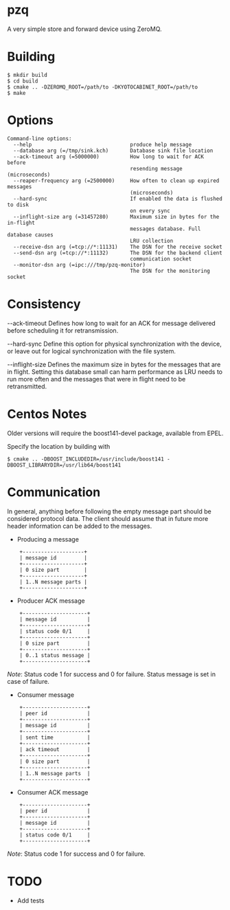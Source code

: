 pzq
===

A very simple store and forward device using ZeroMQ.

Building
========

    $ mkdir build
    $ cd build
    $ cmake .. -DZEROMQ_ROOT=/path/to -DKYOTOCABINET_ROOT=/path/to
    $ make

Options
=======

    Command-line options:
      --help                                produce help message
      --database arg (=/tmp/sink.kch)       Database sink file location
      --ack-timeout arg (=5000000)          How long to wait for ACK before 
                                            resending message (microseconds)
      --reaper-frequency arg (=2500000)     How often to clean up expired messages 
                                            (microseconds)
      --hard-sync                           If enabled the data is flushed to disk 
                                            on every sync
      --inflight-size arg (=31457280)       Maximum size in bytes for the in-flight
                                            messages database. Full database causes
                                            LRU collection
      --receive-dsn arg (=tcp://*:11131)    The DSN for the receive socket
      --send-dsn arg (=tcp://*:11132)       The DSN for the backend client 
                                            communication socket
      --monitor-dsn arg (=ipc:///tmp/pzq-monitor)
                                            The DSN for the monitoring socket


Consistency
===========

--ack-timeout
Defines how long to wait for an ACK for message delivered before scheduling
it for retransmission.

--hard-sync
Define this option for physical synchronization with the device, or leave out
for logical synchronization with the file system.

--inflight-size
Defines the maximum size in bytes for the messages that are in flight. Setting
this database small can harm performance as LRU needs to run more often and 
the messages that were in flight need to be retransmitted.

Centos Notes
======

Older versions will require the boost141-devel package, available from EPEL. 

Specify the location by building with 

    $ cmake .. -DBOOST_INCLUDEDIR=/usr/include/boost141 -DBOOST_LIBRARYDIR=/usr/lib64/boost141

Communication
=============

In general, anything before following the empty message
part should be considered protocol data. The client 
should assume that in future more header information can
be added to the messages.

- Producing a message

```
	+--------------------+
	| message id         |
	+--------------------+
	| 0 size part        |
	+--------------------+
	| 1..N message parts |
	+--------------------+
```

- Producer ACK message

```
	+---------------------+
	| message id          |
	+---------------------+
	| status code 0/1     |
	+---------------------+
	| 0 size part         |
	+---------------------+
	| 0..1 status message |
	+---------------------+
```

*Note*: Status code 1 for success and 0 for failure. 
        Status message is set in case of failure.

- Consumer message

```
	+---------------------+
	| peer id             |
	+---------------------+
	| message id          |
	+---------------------+
	| sent time           |
	+---------------------+
	| ack timeout         |
	+---------------------+
	| 0 size part         |
	+---------------------+
	| 1..N message parts  |
	+---------------------+
```
    
- Consumer ACK message

```
	+---------------------+
	| peer id             |
	+---------------------+
	| message id          |
	+---------------------+
	| status code 0/1     |
	+---------------------+      
```

*Note*: Status code 1 for success and 0 for failure. 
            


TODO
====

- Add tests
